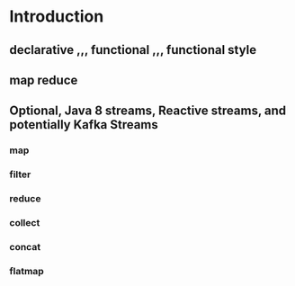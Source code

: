 # Introduction

## declarative ,,, functional ,,, functional style

## map reduce

## Optional, Java 8 streams, Reactive streams, and potentially Kafka Streams

### map

### filter

### reduce

### collect

### concat

### flatmap

###    